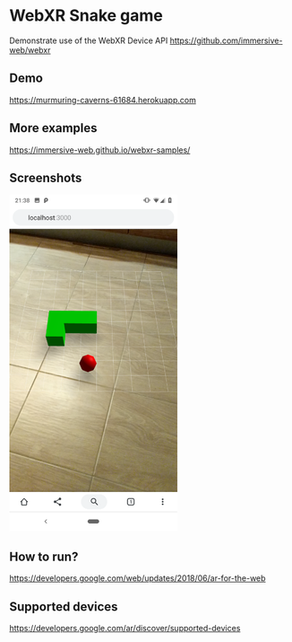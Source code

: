 # WebXR Snake game

Demonstrate use of the WebXR Device API https://github.com/immersive-web/webxr

## Demo

https://murmuring-caverns-61684.herokuapp.com

## More examples

https://immersive-web.github.io/webxr-samples/

## Screenshots

<img src="screenshot.png" width="300">

## How to run?
https://developers.google.com/web/updates/2018/06/ar-for-the-web

## Supported devices
https://developers.google.com/ar/discover/supported-devices